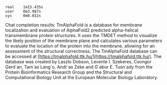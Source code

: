 ```
real    1m15.435s
user    0m3.987s
sys     0m0.032s
```

Chat completion results:
 TmAlphaFold is a database for membrane localization and evaluation of AlphaFold2 predicted alpha-helical transmembrane protein structures. It uses the TMDET method to visualize the likely position of the membrane plane and calculates various parameters to evaluate the location of the protein into the membrane, allowing for an assessment of the structural correctness. The TmAlphaFold database can be accessed at [https://tmalphafold.ttk.hu/](https://tmalphafold.ttk.hu/). The database was created by Laszlo Dobson, Levente I. Szekeres, Csongor Gerd´an, Tam´as Lang´o, Andr´as Zeke and G´abor E. Tusn´ady from the Protein Bioinformatics Research Group and the Structural and Computational Biology Unit at the European Molecular Biology Laboratory.
